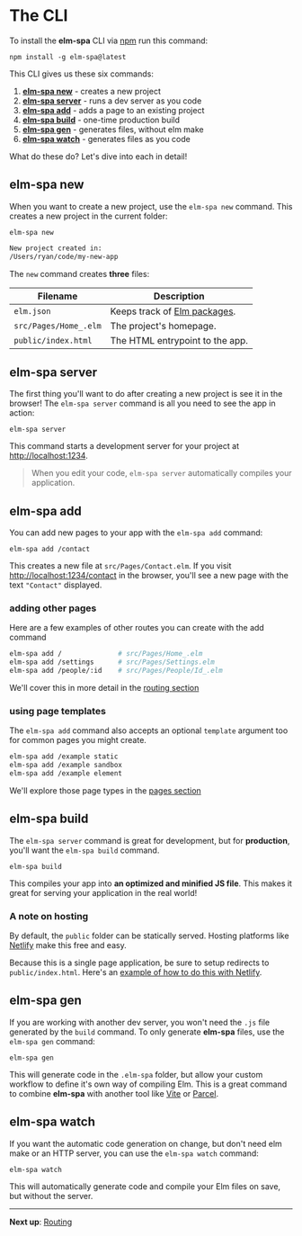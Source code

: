 # The CLI

To install the __elm-spa__ CLI via [npm](https://npmjs.org) run this command:

```terminal
npm install -g elm-spa@latest
```

This CLI gives us these six commands:

1. [__elm-spa new__](#elm-spa-new) - creates a new project
1. [__elm-spa server__](#elm-spa-server) - runs a dev server as you code
1. [__elm-spa add__](#elm-spa-add) - adds a page to an existing project
1. [__elm-spa build__](#elm-spa-build) - one-time production build
1. [__elm-spa gen__](#elm-spa-gen) - generates files, without elm make
1. [__elm-spa watch__](#elm-spa-watch) - generates files as you code

What do these do? Let's dive into each in detail!

## elm-spa new

When you want to create a new project, use the `elm-spa new` command. This creates a new project in the current folder:

```terminal
elm-spa new
```

```bash
New project created in:
/Users/ryan/code/my-new-app
```

The `new` command creates __three__ files:

Filename | Description
--- | ---
`elm.json` | Keeps track of [Elm packages](https://package.elm-lang.org).
`src/Pages/Home_.elm` | The project's homepage.
`public/index.html` | The HTML entrypoint to the app.

## elm-spa server

The first thing you'll want to do after creating a new project is see it in the browser! The `elm-spa server` command is all you need to see the app in action:

```terminal
elm-spa server
```

This command starts a development server for your project at [http://localhost:1234](http://localhost:1234).

> When you edit your code, `elm-spa server` automatically compiles your application.


## elm-spa add

You can add new pages to your app with the `elm-spa add` command:

```terminal
elm-spa add /contact
```

This creates a new file at `src/Pages/Contact.elm`. If you visit [http://localhost:1234/contact](http://localhost:1234/contact) in the browser, you'll see a new page with the text `"Contact"` displayed.

### adding other pages

Here are a few examples of other routes you can create with the add command

```bash
elm-spa add /              # src/Pages/Home_.elm
elm-spa add /settings      # src/Pages/Settings.elm
elm-spa add /people/:id    # src/Pages/People/Id_.elm
```

We'll cover this in more detail in the [routing section](./02-routing)

### using page templates

The `elm-spa add` command also accepts an optional `template` argument too for common pages you might create.

```bash
elm-spa add /example static
elm-spa add /example sandbox
elm-spa add /example element
```

We'll explore those page types in the [pages section](./03-pages)

## elm-spa build

The `elm-spa server` command is great for development, but for __production__, you'll want the `elm-spa build` command.

```terminal
elm-spa build
```

This compiles your app into __an optimized and minified JS file__. This makes it great for serving your application in the real world!

### A note on hosting

By default, the `public` folder can be statically served. Hosting platforms like [Netlify](https://netlify.com) make this free and easy.

Because this is a single page application, be sure to setup redirects to `public/index.html`. Here's an [example of how to do this with Netlify](https://docs.netlify.com/routing/redirects/rewrites-proxies/#history-pushstate-and-single-page-apps).

## elm-spa gen

If you are working with another dev server, you won't need the `.js` file generated by the `build` command. To only generate __elm-spa__ files, use the `elm-spa gen` command:

```terminal
elm-spa gen
```

This will generate code in the `.elm-spa` folder, but allow your custom workflow to define it's own way of compiling Elm. This is a great command to combine __elm-spa__ with another tool like [Vite](https://vitejs.dev) or [Parcel](https://parceljs.org/languages/elm/).


## elm-spa watch

If you want the automatic code generation on change, but don't need elm make or an HTTP server, you can use the `elm-spa watch` command:

```terminal
elm-spa watch
```

This will automatically generate code and compile your Elm files on save, but without the server.

---

__Next up__: [Routing](./02-routing)
